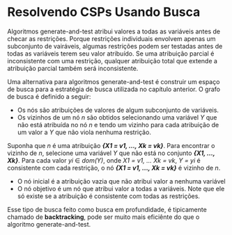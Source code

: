 # Resolvendo CSPs Usando Busca
Algoritmos generate-and-test atribui valores a todas as variáveis antes de checar as restrições. Porque restrições individuais envolvem apenas um subconjunto de vairáveis, algumas restrições podem ser testadas antes de todas as variáveis terem seu valor atribuído.
Se uma atribuição parcial é inconsistente com uma restrição, qualquer atribuição total que extende a atribuição parcial também será inconsistente.

Uma alternativa para algoritmos generate-and-test é construir um espaço de busca para a estratégia de busca utilizada no capítulo anterior.
O grafo de busca é definido a seguir:
* Os nós são atribuições de valores de algum subconjunto de variáveis.
* Os vizinhos de um nó *n* são obtidos selecionando uma variável *Y* que não está atribuída no nó *n* e tendo um vizinho para cada atribuição de um valor a *Y* que não viola nenhuma restrição.

Suponha que *n* é uma atribuição ***{X1 = v1, ..., Xk = vk}***. Para encontrar o vizinho de *n*, selecione uma variável *Y* que não está no conjunto ***{X1, ..., Xk}***. Para cada valor *yi* ∈ *dom(Y)*, onde *X1 = v1, ... Xk = vk*, *Y = yi* é consistente com cada restrição, o nó ***{X1 = v1, ..., Xk = vk}*** é vizinho de *n*.
* O nó inicial é a atribuição vazia que não atribui valor a nenhuma variável
* O nó objetivo é um nó que atribui valor a todas a variáveis. Note que ele só existe se a atribuição é consistente com todas as restrições.

Esse tipo de busca feito como busca em profundidade, é tipicamente chamado de **backtracking**, pode ser muito mais eficiênte do que o algoritmo generate-and-test.